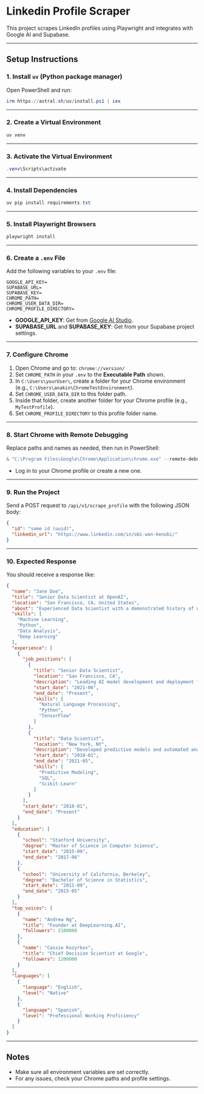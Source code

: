 # Linkedin Profile Scraper

This project scrapes LinkedIn profiles using Playwright and integrates with Google AI and Supabase.

---

## Setup Instructions

### 1. Install `uv` (Python package manager)

Open PowerShell and run:
```powershell
irm https://astral.sh/uv/install.ps1 | iex
```

---

### 2. Create a Virtual Environment

```powershell
uv venv
```

---

### 3. Activate the Virtual Environment

```powershell
.venv\Scripts\activate
```

---

### 4. Install Dependencies

```powershell
uv pip install requirements.txt
```

---

### 5. Install Playwright Browsers

```powershell
playwright install
```

---

### 6. Create a `.env` File

Add the following variables to your `.env` file:

```env
GOOGLE_API_KEY=
SUPABASE_URL=
SUPABASE_KEY=
CHROME_PATH=
CHROME_USER_DATA_DIR=
CHROME_PROFILE_DIRECTORY=
```

- **GOOGLE_API_KEY**: Get from [Google AI Studio](https://aistudio.google.com/).
- **SUPABASE_URL** and **SUPABASE_KEY**: Get from your Supabase project settings.

---

### 7. Configure Chrome

1. Open Chrome and go to: `chrome://version/`
2. Set `CHROME_PATH` in your `.env` to the **Executable Path** shown.
3. In `C:\Users\yourUser\`, create a folder for your Chrome environment (e.g., `C:\Users\anakin\ChromeTestEnvironment`).
4. Set `CHROME_USER_DATA_DIR` to this folder path.
5. Inside that folder, create another folder for your Chrome profile (e.g., `MyTestProfile`).
6. Set `CHROME_PROFILE_DIRECTORY` to this profile folder name.

---

### 8. Start Chrome with Remote Debugging

Replace paths and names as needed, then run in PowerShell:

```powershell
& "C:\Program Files\Google\Chrome\Application\chrome.exe" --remote-debugging-port=9223 --user-data-dir="C:\Users\YourUserName\ChromeTestEnvironment" --profile-directory="MyTestProfile"
```

- Log in to your Chrome profile or create a new one.

---

### 9. Run the Project

Send a POST request to `/api/v1/scrape_profile` with the following JSON body:

```json
{
  "id": "some id (uuid)",
  "linkedin_url": "https://www.linkedin.com/in/obi-wan-kenobi/"
}
```

---

### 10. Expected Response

You should receive a response like:

```json
{
  "name": "Jane Doe",
  "title": "Senior Data Scientist at OpenAI",
  "location": "San Francisco, CA, United States",
  "about": "Experienced Data Scientist with a demonstrated history of working in AI and machine learning. Passionate about solving real-world problems using data.",
  "skills": [
    "Machine Learning",
    "Python",
    "Data Analysis",
    "Deep Learning"
  ],
  "experience": [
    {
      "job_positions": [
        {
          "title": "Senior Data Scientist",
          "location": "San Francisco, CA",
          "description": "Leading AI model development and deployment for natural language processing tasks.",
          "start_date": "2021-06",
          "end_date": "Present",
          "skills": [
            "Natural Language Processing",
            "Python",
            "TensorFlow"
          ]
        },
        {
          "title": "Data Scientist",
          "location": "New York, NY",
          "description": "Developed predictive models and automated analytics pipelines.",
          "start_date": "2018-01",
          "end_date": "2021-05",
          "skills": [
            "Predictive Modeling",
            "SQL",
            "Scikit-Learn"
          ]
        }
      ],
      "start_date": "2018-01",
      "end_date": "Present"
    }
  ],
  "education": [
    {
      "school": "Stanford University",
      "degree": "Master of Science in Computer Science",
      "start_date": "2015-09",
      "end_date": "2017-06"
    },
    {
      "school": "University of California, Berkeley",
      "degree": "Bachelor of Science in Statistics",
      "start_date": "2011-09",
      "end_date": "2015-05"
    }
  ],
  "top_voices": [
    {
      "name": "Andrew Ng",
      "title": "Founder at DeepLearning.AI",
      "followers": 2100000
    },
    {
      "name": "Cassie Kozyrkov",
      "title": "Chief Decision Scientist at Google",
      "followers": 1200000
    }
  ],
  "languages": [
    {
      "language": "English",
      "level": "Native"
    },
    {
      "language": "Spanish",
      "level": "Professional Working Proficiency"
    }
  ]
}
```

---

## Notes

- Make sure all environment variables are set correctly.
- For any issues, check your Chrome paths and profile settings.

---

